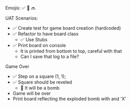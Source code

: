 Emojis:
✅ 🚧 🔜

UAT Scenarios:
- ✅ Create test for game board creation (hardcoded)
- ✅ Refactor to have board class
	- ✅ Use Stubs
- ✅ Print board on console
	- It is printed from bottom to top, careful with that
	- Can I save that log to a file?

Game Over
- ✅ Step on a square (1, 1);
- ✅ Square should be reveled
	- 🚧 It will be a bomb
- Game will be over
- Print board reflecting the exploded bomb with and 'X'
